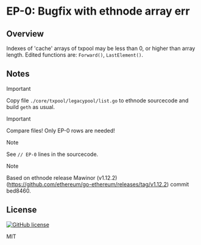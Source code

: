 # EP-0: Bugfix with ethnode array err

## Overview
Indexes of 'cache' arrays of txpool may be less than 0, or higher than array length.
Edited functions are: ```Forward()```, ```LastElement()```.

## Notes
> [!IMPORTANT]
> Copy file ```./core/txpool/legacypool/list.go``` to ethnode sourcecode and build ```geth``` as usual.

> [!IMPORTANT]
> Compare files! Only EP-0 rows are needed!

> [!NOTE]
> See ```// EP-0``` lines in the sourcecode.

> [!NOTE]
> Based on ethnode release Mawinor (v1.12.2) (https://github.com/ethereum/go-ethereum/releases/tag/v1.12.2) commit bed8460.

## License

[![GitHub license](https://img.shields.io/badge/license-MIT-lightgrey.svg?maxAge=2592000)](https://raw.githubusercontent.com/apollostack/apollo-ios/master/LICENSE)

MIT
